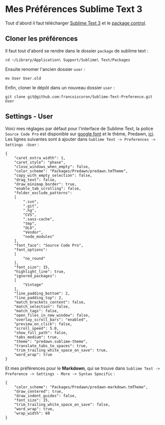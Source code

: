 # Mes Préférences Sublime Text 3

Tout d'abord il faut télécharger [Sublime Text 3](http://www.sublimetext.com/3) et le [package control](https://sublime.wbond.net/installation#st3).

## Cloner les préférences

Il faut tout d'abord se rendre dans le dossier `package` de sublime text :
```
cd ~/Library/Application\ Support/Sublime\ Text/Packages
```

Ensuite renomer l'ancien dossier `user` :

```
mv User User.old
``` 

Enfin, cloner le dépôt dans un nouveau dossier `user` :

```
git clone git@github.com:francoiscoron/Sublime-Text-Preference.git User
```

## Settings - User

Voici mes réglages par défaut pour l'interface de Sublime Text, la police `Source Code Pro` est disponible sur [google font](https://www.google.com/fonts) et le thème, Predawn, [ici](https://github.com/jamiewilson/predawn). Les lignes suivantes sont à ajouter dans `Sublime Text -> Preferences -> Settings -User` :

```
{
    "caret_extra_width": 1,
    "caret_style": "phase",
    "close_windows_when_empty": false,
    "color_scheme": "Packages/Predawn/predawn.tmTheme",
    "copy_with_empty_selection": false,
    "drag_text": false,
    "draw_minimap_border": true,
    "enable_tab_scrolling": false,
    "folder_exclude_patterns":
    [
        ".svn",
        ".git",
        ".hg",
        "CVS",
        ".sass-cache",
        "tmp",
        "OLD",
        "Vendor",
        "node_modules"
    ],
    "font_face": "Source Code Pro",
    "font_options":
    [
        "no_round"
    ],
    "font_size": 15,
    "highlight_line": true,
    "ignored_packages":
    [
        "Vintage"
    ],
    "line_padding_bottom": 2,
    "line_padding_top": 2,
    "match_brackets_content": false,
    "match_selection": false,
    "match_tags": false,
    "open_files_in_new_window": false,
    "overlay_scroll_bars": "enabled",
    "preview_on_click": false,
    "scroll_speed": 5.0,
    "show_full_path": false,
    "tabs_medium": true,
    "theme": "predawn.sublime-theme",
    "translate_tabs_to_spaces": true,
    "trim_trailing_white_space_on_save": true,
    "word_wrap": true
}
```
Et mes préférences pour le **Markdown**, qui se trouve dans `Sublime Text -> Preference -> Settings - More -> Syntax Specific` :

```
{
    "color_scheme": "Packages/Predawn/predawn-markdown.tmTheme",
    "draw_centered": true,
    "draw_indent_guides": false,
    "font_size": 15,
    "trim_trailing_white_space_on_save": false,
    "word_wrap": true,
    "wrap_width": 60
}
```

